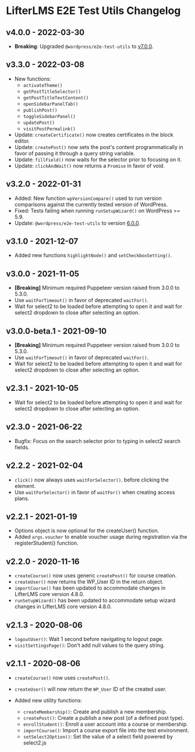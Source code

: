 LifterLMS E2E Test Utils Changelog
==================================

v4.0.0 - 2022-03-30
-------------------

+ **Breaking**: Upgraded `@wordpress/e2e-test-utils` to [v7.0.0](https://github.com/WordPress/gutenberg/blob/trunk/packages/e2e-test-utils/CHANGELOG.md#700-2022-03-11).


v3.3.0 - 2022-03-08
-------------------

+ New functions:
  + `activateTheme()`
  + `getPostTitleSelector()`
  + `getPostTitleTextContent()`
  + `openSidebarPanelTab()`
  + `publishPost()`
  + `toggleSidebarPanel()`
  + `updatePost()`
  + `visitPostPermalink()`
+ Update: `createCertificate()` now creates certificates in the block editor.
+ Update: `createPost()` now sets the post's content programmatically in favor of passing it through a query string variable.
+ Update: `fillField()` now waits for the selector prior to focusing on it.
+ Update: `clickAndWait()` now returns a `Promise` in favor of void.


v3.2.0 - 2022-01-31
-------------------

+ Added: New function `wpVersionCompare()` used to run version comparisons against the currently tested version of WordPress.
+ Fixed: Tests failing when running `runSetupWizard()` on WordPress >= 5.9.
+ Update: `@wordpress/e2e-test-utils` to version [6.0.0](https://github.com/WordPress/gutenberg/blob/trunk/packages/e2e-test-utils/CHANGELOG.md#600-2022-01-27).


v3.1.0 - 2021-12-07
-------------------

+ Added new functions `highlightNode()` and `setCheckboxSetting()`.


v3.0.0 - 2021-11-05
-------------------

+ **[Breaking]** Minimum required Puppeteer version raised from 3.0.0 to 5.3.0.
+ Use `waitForTimeout()` in favor of deprecated `waitFor()`.
+ Wait for select2 to be loaded before attempting to open it and wait for select2 dropdown to close after selecting an option.


v3.0.0-beta.1 - 2021-09-10
--------------------------

+ **[Breaking]** Minimum required Puppeteer version raised from 3.0.0 to 5.3.0.
+ Use `waitForTimeout()` in favor of deprecated `waitFor()`.
+ Wait for select2 to be loaded before attempting to open it and wait for select2 dropdown to close after selecting an option.


v2.3.1 - 2021-10-05
-------------------

+ Wait for select2 to be loaded before attempting to open it and wait for select2 dropdown to close after selecting an option.


v2.3.0 - 2021-06-22
-------------------

+ Bugfix: Focus on the search selector prior to typing in select2 search fields.


v2.2.2 - 2021-02-04
-------------------

+ `click()` now always uses `waitForSelector()`. before clicking the element.
+ Use `waitForSelector()` in favor of `waitFor()` when creating access plans.


v2.2.1 - 2021-01-19
-------------------

+ Options object is now optional for the createUser() function.
+ Added `args.voucher` to enable voucher usage during registration via the registerStudent() function.


v2.2.0 - 2020-11-16
-------------------

+ `createCourse()` now uses generic `createPost()` for course creation.
+ `createUser()` now returns the WP_User ID in the return object.
+ `importCourse()` has been updated to accommodate changes in LifterLMS core version 4.8.0.
+ `runSetupWizard()` has been updated to accommodate setup wizard changes in LifterLMS core version 4.8.0.


v2.1.3 - 2020-08-06
-------------------
+ `logoutUser()`: Wait 1 second before navigating to logout page.
+ `visitSettingsPage()`: Don't add null values to the query string.

v2.1.1 - 2020-08-06
-------------------

+ `createCourse()` now uses `createPost()`.
+ `createUser()` will now return the `WP_User` ID of the created user.

+ Added new utility functions:

  + `createMembership()`: Create and publish a new membership.
  + `createPost()`: Create a publish a new post (of a defined post type).
  + `enrollStudent()`: Enroll a user account into a course or membership.
  + `importCourse()`: Import a course export file into the test environment.
  + `setSelect2Option()`: Set the value of a select field powered by select2.js
